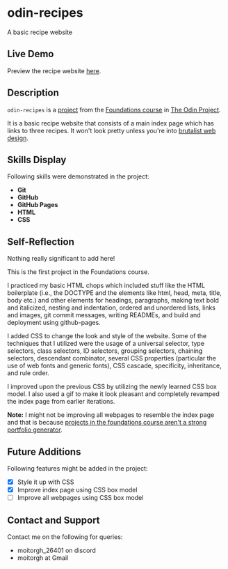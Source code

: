 # odin-recipes
A basic recipe website

## Live Demo
Preview the recipe website [here](https://moitorgh.github.io/odin-recipes/).

## Description
`odin-recipes` is a [project](https://www.theodinproject.com/lessons/foundations-recipes) from the [Foundations course](https://www.theodinproject.com/paths/foundations/courses/foundations) in [The Odin Project](https://www.theodinproject.com/about).

It is a basic recipe website that consists of a main index page which has links to three recipes. It won't look pretty unless you're into [brutalist web design](https://brutalistwebsites.com/).

## Skills Display
Following skills were demonstrated in the project:
  * **Git**
  * **GitHub**
  * **GitHub Pages**
  * **HTML**
  * **CSS**

## Self-Reflection
Nothing really significant to add here!

This is the first project in the Foundations course.

I practiced my basic HTML chops which included stuff like the HTML boilerplate (i.e., the DOCTYPE and the elements like html, head, meta, title, body etc.) and other elements for headings, paragraphs, making text bold and italicized, nesting and indentation, ordered and unordered lists, links and images, git commit messages, writing READMEs, and build and deployment using github-pages.

I added CSS to change the look and style of the website. Some of the techniques that I utilized were the usage of a universal selector, type selectors, class selectors, ID selectors, grouping selectors, chaining selectors, descendant combinator, several CSS properties (particular the use of web fonts and generic fonts), CSS cascade, specificity, inheritance, and rule order.

I improved upon the previous CSS by utilizing the newly learned CSS box model. I also used a gif to make it look pleasant and completely revamped the index page from earlier iterations.

**Note:** I might not be improving all webpages to resemble the index page and that is because [projects in the foundations course aren't a strong portfolio generator](https://dev.to/theodinproject/strategically-building-your-portfolio-1km4).

## Future Additions
Following features might be added in the project:
- [x] Style it up with CSS
- [x] Improve index page using CSS box model
- [ ] Improve all webpages using CSS box model

## Contact and Support
Contact me on the following for queries:
  * moitorgh_26401 on discord
  * moitorgh at Gmail
